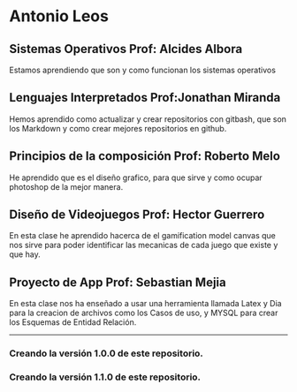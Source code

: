 # Antonio Leos

## Sistemas Operativos Prof: Alcides Albora
Estamos aprendiendo que son y como funcionan los sistemas operativos

## Lenguajes Interpretados Prof:Jonathan Miranda
Hemos aprendido como actualizar y crear repositorios con gitbash, que son los Markdown y como crear mejores repositorios en github.

## Principios de la composición Prof: Roberto Melo
He aprendido que es el diseño grafico, para que sirve y como ocupar photoshop de la mejor manera.

## Diseño de Videojuegos Prof: Hector Guerrero
En esta clase he aprendido hacerca de el gamification model canvas que nos sirve para poder identificar las mecanicas de cada juego que existe y que hay.

## Proyecto de App Prof: Sebastian Mejia
En esta clase nos ha enseñado a usar una herramienta llamada Latex y Dia para la creacion de archivos como los Casos de uso, y MYSQL para crear los Esquemas de Entidad Relación.

---

### Creando la versión 1.0.0 de este repositorio.

### Creando la versión 1.1.0 de este repositorio.